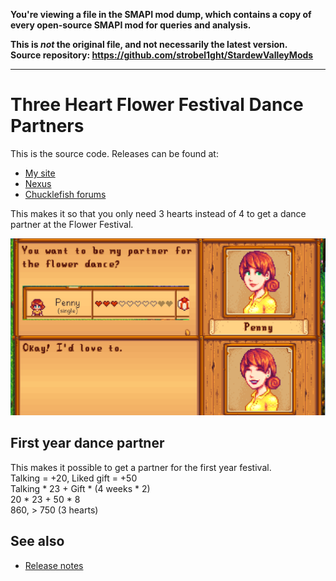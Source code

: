 **You're viewing a file in the SMAPI mod dump, which contains a copy of every open-source SMAPI mod
for queries and analysis.**

**This is _not_ the original file, and not necessarily the latest version.**  
**Source repository: https://github.com/strobel1ght/StardewValleyMods**

----

# Three Heart Flower Festival Dance Partners
This is the source code. Releases can be found at:
* [My site](http://spacechase0.com/mods/stardew-valley/three-heart-dance-partner/)
* [Nexus](http://www.nexusmods.com/stardewvalley/mods/500/)
* [Chucklefish forums](http://community.playstarbound.com/resources/three-heart-flower-festival-dance-partners.3767/)

This makes it so that you only need 3 hearts instead of 4 to get a dance partner at the Flower
Festival.

![](screenshot.png)

## First year dance partner
This makes it possible to get a partner for the first year festival.  
Talking = +20, Liked gift = +50  
Talking * 23 + Gift * (4 weeks * 2)  
20 * 23 + 50 * 8  
860, > 750 (3 hearts)

## See also
* [Release notes](release-notes.md)
